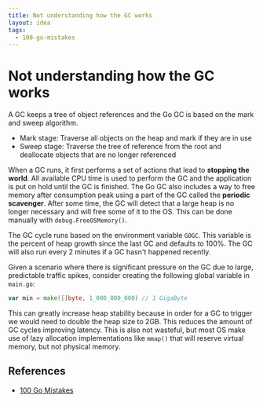 ```yaml
---
title: Not understanding how the GC works
layout: idea
tags:
  - 100-go-mistakes
---
```


# Not understanding how the GC works

A GC keeps a tree of object references and the Go GC is based on the mark and
sweep algorithm.

- Mark stage: Traverse all objects on the heap and mark if they are in use
- Sweep stage: Traverse the tree of reference from the root and deallocate
  objects that are no longer referenced

When a GC runs, it first performs a set of actions that lead to **stopping the
world**. All available CPU time is used to perform the GC and the application is
put on hold until the GC is finished. The Go GC also includes a way to free
memory after consumption peak using a part of the GC called the **periodic
scavenger**. After some time, the GC will detect that a large heap is no longer
necessary and will free some of it to the OS. This can be done manually with
`debug.FreeOSMemory()`.

The GC cycle runs based on the environment variable `GOGC`. This variable is the
percent of heap growth since the last GC and defaults to 100%. The GC will also
run every 2 minutes if a GC hasn't happened recently.

Given a scenario where there is significant pressure on the GC due to large,
predictable traffic spikes, consider creating the following global variable in
`main.go`:

```go
var min = make([]byte, 1_000_000_000) // 1 GigaByte
```

This can greatly increase heap stability because in order for a GC to trigger we
would need to double the heap size to 2GB. This reduces the amount of GC cycles
improving latency. This is also not wasteful, but most OS make use of lazy
allocation implementations like `mmap()` that will reserve virtual memory, but
not physical memory.

## References

- [100 Go Mistakes](/reference/100-Go-Mistakes-and-How-to-Avoid-Them)
